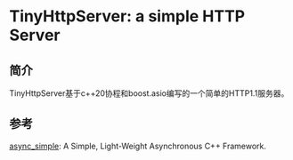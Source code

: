 # TinyHttpServer: a simple HTTP Server
## 简介
TinyHttpServer基于c++20协程和boost.asio编写的一个简单的HTTP1.1服务器。
## 参考
[async_simple](https://github.com/alibaba/async_simple): A Simple, Light-Weight Asynchronous C++ Framework.

